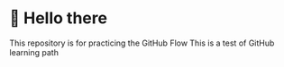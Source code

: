 # 💪 **Hello there**
This repository is for practicing the GitHub Flow
This is a test of GitHub learning path
